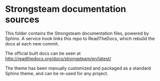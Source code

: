 # Strongsteam documentation sources
This folder contains the Strongsteam documentation files, powered by Sphinx.
A service hook links this repo to ReadTheDocs, which rebuild the docs at each new commit.

The official built docs can be seen at http://readthedocs.org/docs/strongsteam/en/latest/

The theme has been manually customized and packaged as a standard Sphinx theme, and can be re-used for any project.
